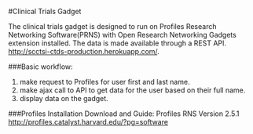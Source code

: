 #Clinical Trials Gadget

The clinical trials gadget is designed to run on Profiles Research Networking Software(PRNS) with Open Research Networking Gadgets extension installed.  The data is made available through a REST API.  http://scctsi-ctds-production.herokuapp.com/.


###Basic workflow:
1. make request to Profiles for user first and last name.
2. make ajax call to API to get data for the user based on their full name.
3. display data on the gadget.

###Profiles Installation Download and Guide:
Profiles RNS Version 2.5.1  
http://profiles.catalyst.harvard.edu/?pg=software
